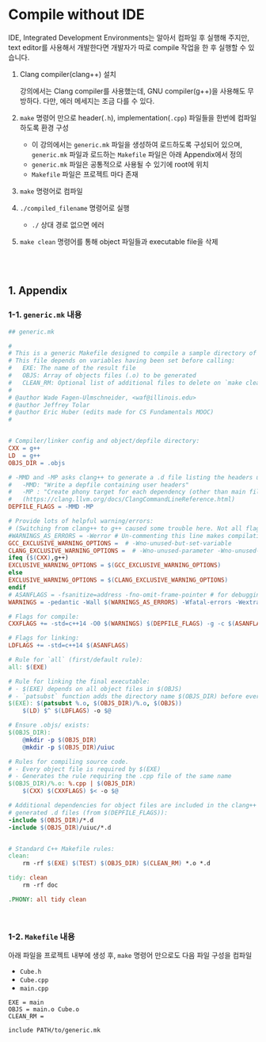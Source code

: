 #  Compile without IDE

IDE, Integrated Development Environments는 알아서 컴파일 후 실행해 주지만, text editor를 사용해서 개발한다면 개발자가 따로 compile 작업을 한 후 실행할 수 있습니다.

1. Clang compiler(clang++) 설치

   강의에서는 Clang compiler를 사용했는데, GNU compiler(g++)을 사용해도 무방하다. 다만, 에러 메세지는 조금 다를 수 있다.

2. `make` 명령어 만으로 header(`.h`), implementation(`.cpp`) 파일들을 한번에 컴파일 하도록 환경 구성

   - 이 강의에서는 `generic.mk` 파일을 생성하여 로드하도록 구성되어 있으며, `generic.mk` 파일과 로드하는 `Makefile` 파일은 아래 Appendix에서 정의
   - `generic.mk` 파일은 공통적으로 사용될 수 있기에 root에 위치
   - `Makefile` 파일은 프로젝트 마다 존재

3. `make` 명령어로 컴파일

4. `./compiled_filename` 명령어로 실행

   - `./` 상대 경로 없으면 에러

5. `make clean` 명령어를 통해 object 파일들과 executable file을 삭제

<br><br>

## 1. Appendix

### 1-1. `generic.mk` 내용

```makefile
## generic.mk

#
# This is a generic Makefile designed to compile a sample directory of code.
# This file depends on variables having been set before calling:
#   EXE: The name of the result file
#   OBJS: Array of objects files (.o) to be generated
#   CLEAN_RM: Optional list of additional files to delete on `make clean`
#
# @author Wade Fagen-Ulmschneider, <waf@illinois.edu>
# @author Jeffrey Tolar
# @author Eric Huber (edits made for CS Fundamentals MOOC)
#


# Compiler/linker config and object/depfile directory:
CXX = g++
LD  = g++
OBJS_DIR = .objs

# -MMD and -MP asks clang++ to generate a .d file listing the headers used in the source code for use in the Make process.
#   -MMD: "Write a depfile containing user headers"
#   -MP : "Create phony target for each dependency (other than main file)"
#   (https://clang.llvm.org/docs/ClangCommandLineReference.html)
DEPFILE_FLAGS = -MMD -MP

# Provide lots of helpful warning/errors:
# (Switching from clang++ to g++ caused some trouble here. Not all flags are identically between the compilers.)
#WARNINGS_AS_ERRORS = -Werror # Un-commenting this line makes compilation much more strict.
GCC_EXCLUSIVE_WARNING_OPTIONS =  # -Wno-unused-but-set-variable
CLANG_EXCLUSIVE_WARNING_OPTIONS =  # -Wno-unused-parameter -Wno-unused-variable
ifeq ($(CXX),g++)
EXCLUSIVE_WARNING_OPTIONS = $(GCC_EXCLUSIVE_WARNING_OPTIONS)
else
EXCLUSIVE_WARNING_OPTIONS = $(CLANG_EXCLUSIVE_WARNING_OPTIONS)
endif
# ASANFLAGS = -fsanitize=address -fno-omit-frame-pointer # for debugging, if supported on the OS
WARNINGS = -pedantic -Wall $(WARNINGS_AS_ERRORS) -Wfatal-errors -Wextra $(EXCLUSIVE_WARNING_OPTIONS)

# Flags for compile:
CXXFLAGS += -std=c++14 -O0 $(WARNINGS) $(DEPFILE_FLAGS) -g -c $(ASANFLAGS)

# Flags for linking:
LDFLAGS += -std=c++14 $(ASANFLAGS)

# Rule for `all` (first/default rule):
all: $(EXE)

# Rule for linking the final executable:
# - $(EXE) depends on all object files in $(OBJS)
# - `patsubst` function adds the directory name $(OBJS_DIR) before every object file
$(EXE): $(patsubst %.o, $(OBJS_DIR)/%.o, $(OBJS))
	$(LD) $^ $(LDFLAGS) -o $@

# Ensure .objs/ exists:
$(OBJS_DIR):
	@mkdir -p $(OBJS_DIR)
	@mkdir -p $(OBJS_DIR)/uiuc

# Rules for compiling source code.
# - Every object file is required by $(EXE)
# - Generates the rule requiring the .cpp file of the same name
$(OBJS_DIR)/%.o: %.cpp | $(OBJS_DIR)
	$(CXX) $(CXXFLAGS) $< -o $@

# Additional dependencies for object files are included in the clang++
# generated .d files (from $(DEPFILE_FLAGS)):
-include $(OBJS_DIR)/*.d
-include $(OBJS_DIR)/uiuc/*.d


# Standard C++ Makefile rules:
clean:
	rm -rf $(EXE) $(TEST) $(OBJS_DIR) $(CLEAN_RM) *.o *.d

tidy: clean
	rm -rf doc

.PHONY: all tidy clean
```

<br>

### 1-2. `Makefile` 내용

아래 파일을 프로젝트 내부에 생성 후, `make` 명령어 만으로도 다음 파일 구성을 컴파일

- `Cube.h`
- `Cube.cpp`
- `main.cpp`

```
EXE = main
OBJS = main.o Cube.o
CLEAN_RM =

include PATH/to/generic.mk
```

